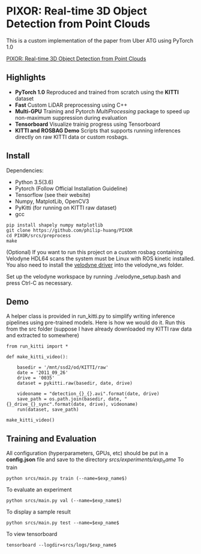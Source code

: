 # PIXOR: Real-time 3D Object Detection from Point Clouds

This is a custom implementation of the paper from Uber ATG using PyTorch 1.0

[PIXOR: Real-time 3D Object Detection from Point Clouds](http://openaccess.thecvf.com/content_cvpr_2018/papers/Yang_PIXOR_Real-Time_3D_CVPR_2018_paper.pdf)

## Highlights
- **PyTorch 1.0** Reproduced and trained from scratch using the **KITTI** dataset
- **Fast** Custom LiDAR preprocessing using C++ 
- **Multi-GPU** Training and Pytorch *MultiProcessing* package to speed up non-maximum suppression during evaluation
- **Tensorboard** Visualize trainig progress using Tensorboard
- **KITTI and ROSBAG Demo** Scripts that supports running inferences directly on raw KITTI data or custom rosbags.


## Install
Dependencies: 
- Python 3.5(3.6)
- Pytorch (Follow Official Installation Guideline)
- Tensorflow (see their website)
- Numpy, MatplotLib, OpenCV3
- PyKitti (for running on KITTI raw dataset)
- gcc

```
pip install shapely numpy matplotlib
git clone https://github.com/philip-huang/PIXOR
cd PIXOR/srcs/preprocess
make
```

(Optional) If you want to run this project on a custom rosbag containing Velodyne HDL64 scans the system must be Linux with ROS kinetic installed.
You also need to install the [velodyne driver](https://github.com/ros-drivers/velodyne) into the velodyne_ws folder.

Set up the velodyne workspace by running ./velodyne_setup.bash and press Ctrl-C as necessary.

## Demo
A helper class is provided in run_kitti.py to simplify writing inference pipelines using pre-trained models. Here is how we would do it. Run this from the src folder (suppose I have already downloaded my KITTI raw data and extracted to somewhere)
```
from run_kitti import *

def make_kitti_video():
     
    basedir = '/mnt/ssd2/od/KITTI/raw'
    date = '2011_09_26'
    drive = '0035'
    dataset = pykitti.raw(basedir, date, drive)
   
    videoname = "detection_{}_{}.avi".format(date, drive)
    save_path = os.path.join(basedir, date, "{}_drive_{}_sync".format(date, drive), videoname)    
    run(dataset, save_path)

make_kitti_video()
``` 

## Training and Evaluation
All configuration (hyperparameters, GPUs, etc) should be put in a **config.json** file and save to the directory *srcs/experiments/$exp_name$*
To train
```
python srcs/main.py train (--name=$exp_name$)
```
To evaluate an experiment
```
python srcs/main.py val (--name=$exp_name$)
```
To display a sample result
```
python srcs/main.py test --name=$exp_name$
```
To view tensorboard
```
tensorboard --logdir=srcs/logs/$exp_name$
```
